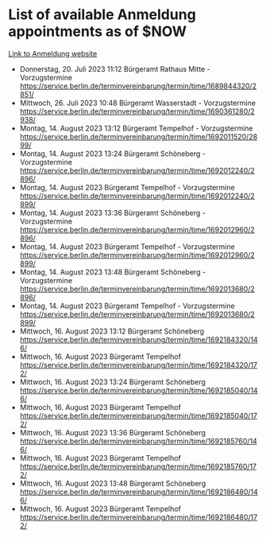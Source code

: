 # List of available Anmeldung appointments as of $NOW
[Link to Anmeldung website](https://service.berlin.de/terminvereinbarung/termin/tag.php?termin=1&anliegen[]=120686&dienstleisterlist=122210,122217,327316,122219,327312,122227,327314,122231,327346,122243,327348,122254,122252,329742,122260,329745,122262,329748,122271,327278,122273,327274,122277,327276,330436,122280,327294,122282,327290,122284,327292,122291,327270,122285,327266,122286,327264,122296,327268,150230,329760,122297,327286,122294,327284,122312,329763,122314,329775,122304,327330,122311,327334,122309,327332,317869,122281,327352,122279,329772,122283,122276,327324,122274,327326,122267,329766,122246,327318,122251,327320,122257,327322,122208,327298,122226,327300&herkunft=http%3A%2F%2Fservice.berlin.de%2Fdienstleistung%2F120686%2F)
- Donnerstag, 20. Juli 2023 11:12 Bürgeramt Rathaus Mitte - Vorzugstermine https://service.berlin.de/terminvereinbarung/termin/time/1689844320/2851/
- Mittwoch, 26. Juli 2023 10:48 Bürgeramt Wasserstadt - Vorzugstermine https://service.berlin.de/terminvereinbarung/termin/time/1690361280/2938/
- Montag, 14. August 2023 13:12 Bürgeramt Tempelhof - Vorzugstermine https://service.berlin.de/terminvereinbarung/termin/time/1692011520/2899/
- Montag, 14. August 2023 13:24 Bürgeramt Schöneberg - Vorzugstermine https://service.berlin.de/terminvereinbarung/termin/time/1692012240/2896/
- Montag, 14. August 2023  Bürgeramt Tempelhof - Vorzugstermine https://service.berlin.de/terminvereinbarung/termin/time/1692012240/2899/
- Montag, 14. August 2023 13:36 Bürgeramt Schöneberg - Vorzugstermine https://service.berlin.de/terminvereinbarung/termin/time/1692012960/2896/
- Montag, 14. August 2023  Bürgeramt Tempelhof - Vorzugstermine https://service.berlin.de/terminvereinbarung/termin/time/1692012960/2899/
- Montag, 14. August 2023 13:48 Bürgeramt Schöneberg - Vorzugstermine https://service.berlin.de/terminvereinbarung/termin/time/1692013680/2896/
- Montag, 14. August 2023  Bürgeramt Tempelhof - Vorzugstermine https://service.berlin.de/terminvereinbarung/termin/time/1692013680/2899/
- Mittwoch, 16. August 2023 13:12 Bürgeramt Schöneberg https://service.berlin.de/terminvereinbarung/termin/time/1692184320/146/
- Mittwoch, 16. August 2023  Bürgeramt Tempelhof https://service.berlin.de/terminvereinbarung/termin/time/1692184320/172/
- Mittwoch, 16. August 2023 13:24 Bürgeramt Schöneberg https://service.berlin.de/terminvereinbarung/termin/time/1692185040/146/
- Mittwoch, 16. August 2023  Bürgeramt Tempelhof https://service.berlin.de/terminvereinbarung/termin/time/1692185040/172/
- Mittwoch, 16. August 2023 13:36 Bürgeramt Schöneberg https://service.berlin.de/terminvereinbarung/termin/time/1692185760/146/
- Mittwoch, 16. August 2023  Bürgeramt Tempelhof https://service.berlin.de/terminvereinbarung/termin/time/1692185760/172/
- Mittwoch, 16. August 2023 13:48 Bürgeramt Schöneberg https://service.berlin.de/terminvereinbarung/termin/time/1692186480/146/
- Mittwoch, 16. August 2023  Bürgeramt Tempelhof https://service.berlin.de/terminvereinbarung/termin/time/1692186480/172/
